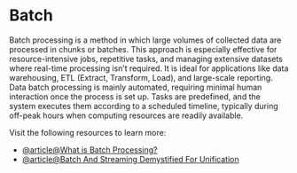 # Batch

Batch processing is a method in which large volumes of collected data are processed in chunks or batches. This approach is especially effective for resource-intensive jobs, repetitive tasks, and managing extensive datasets where real-time processing isn’t required. It is ideal for applications like data warehousing, ETL (Extract, Transform, Load), and large-scale reporting. Data batch processing is mainly automated, requiring minimal human interaction once the process is set up. Tasks are predefined, and the system executes them according to a scheduled timeline, typically during off-peak hours when computing resources are readily available.

Visit the following resources to learn more:

- [@article@What is Batch Processing?](https://aws.amazon.com/what-is/batch-processing/)
- [@article@Batch And Streaming Demystified For Unification](https://towardsdatascience.com/batch-and-streaming-demystified-for-unification-dee0b48f921d/)

